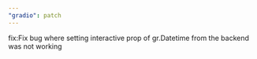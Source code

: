 ```yaml
---
"gradio": patch
---
```


fix:Fix bug where setting interactive prop of gr.Datetime from the backend was not working
